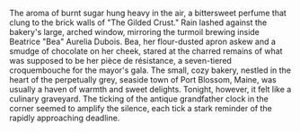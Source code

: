 The aroma of burnt sugar hung heavy in the air, a bittersweet perfume that clung to the brick walls of "The Gilded Crust."  Rain lashed against the bakery's large, arched window, mirroring the turmoil brewing inside Beatrice "Bea" Aurelia Dubois.  Bea, her flour-dusted apron askew and a smudge of chocolate on her cheek, stared at the charred remains of what was supposed to be her pièce de résistance, a seven-tiered croquembouche for the mayor's gala.  The small, cozy bakery, nestled in the heart of the perpetually grey, seaside town of Port Blossom, Maine, was usually a haven of warmth and sweet delights.  Tonight, however, it felt like a culinary graveyard.  The ticking of the antique grandfather clock in the corner seemed to amplify the silence, each tick a stark reminder of the rapidly approaching deadline.
